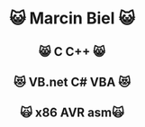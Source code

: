 
# **<p align="center">😺 Marcin Biel 😺</p>**

## <p align="center">😸 C C++ 😸</p>

## <p align="center">😻 VB.net C# VBA 😻</p>

## <p align="center">🙀 x86 AVR asm🙀</p>

<!---
MarcinBiel96/MarcinBiel96 is a ✨ special ✨ repository because its `README.md` (this file) appears on your GitHub profile.
You can click the Preview link to take a look at your changes.
--->
